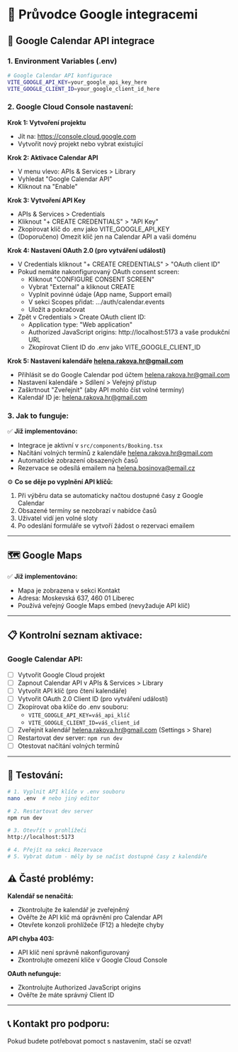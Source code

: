 # 🔧 Průvodce Google integracemi

## 📅 Google Calendar API integrace

### 1. **Environment Variables (.env)**
```bash
# Google Calendar API konfigurace
VITE_GOOGLE_API_KEY=your_google_api_key_here
VITE_GOOGLE_CLIENT_ID=your_google_client_id_here
```

### 2. **Google Cloud Console nastavení:**

**Krok 1: Vytvoření projektu**
- Jít na: https://console.cloud.google.com
- Vytvořit nový projekt nebo vybrat existující

**Krok 2: Aktivace Calendar API**
- V menu vlevo: APIs & Services > Library
- Vyhledat "Google Calendar API"
- Kliknout na "Enable"

**Krok 3: Vytvoření API Key**
- APIs & Services > Credentials
- Kliknout "+ CREATE CREDENTIALS" > "API Key"
- Zkopírovat klíč do .env jako VITE_GOOGLE_API_KEY
- (Doporučeno) Omezit klíč jen na Calendar API a vaši doménu

**Krok 4: Nastavení OAuth 2.0 (pro vytváření událostí)**
- V Credentials kliknout "+ CREATE CREDENTIALS" > "OAuth client ID"
- Pokud nemáte nakonfigurovaný OAuth consent screen:
  - Kliknout "CONFIGURE CONSENT SCREEN"
  - Vybrat "External" a kliknout CREATE
  - Vyplnit povinné údaje (App name, Support email)
  - V sekci Scopes přidat: .../auth/calendar.events
  - Uložit a pokračovat
- Zpět v Credentials > Create OAuth client ID:
  - Application type: "Web application"
  - Authorized JavaScript origins: http://localhost:5173 a vaše produkční URL
  - Zkopírovat Client ID do .env jako VITE_GOOGLE_CLIENT_ID

**Krok 5: Nastavení kalendáře helena.rakova.hr@gmail.com**
- Přihlásit se do Google Calendar pod účtem helena.rakova.hr@gmail.com
- Nastavení kalendáře > Sdílení > Veřejný přístup
- Zaškrtnout "Zveřejnit" (aby API mohlo číst volné termíny)
- Kalendář ID je: helena.rakova.hr@gmail.com

### 3. **Jak to funguje:**

✅ **Již implementováno:**
- Integrace je aktivní v `src/components/Booking.tsx`
- Načítání volných termínů z kalendáře helena.rakova.hr@gmail.com
- Automatické zobrazení obsazených časů
- Rezervace se odesílá emailem na helena.bosinova@email.cz

⚙️ **Co se děje po vyplnění API klíčů:**
1. Při výběru data se automaticky načtou dostupné časy z Google Calendar
2. Obsazené termíny se nezobrazí v nabídce časů
3. Uživatel vidí jen volné sloty
4. Po odeslání formuláře se vytvoří žádost o rezervaci emailem

---

## 🗺️ Google Maps

✅ **Již implementováno:**
- Mapa je zobrazena v sekci Kontakt
- Adresa: Moskevská 637, 460 01 Liberec
- Používá veřejný Google Maps embed (nevyžaduje API klíč)

---

## 📋 Kontrolní seznam aktivace:

### Google Calendar API:
- [ ] Vytvořit Google Cloud projekt
- [ ] Zapnout Calendar API v APIs & Services > Library
- [ ] Vytvořit API klíč (pro čtení kalendáře)
- [ ] Vytvořit OAuth 2.0 Client ID (pro vytváření událostí)
- [ ] Zkopírovat oba klíče do .env souboru:
  - `VITE_GOOGLE_API_KEY=váš_api_klíč`
  - `VITE_GOOGLE_CLIENT_ID=váš_client_id`
- [ ] Zveřejnit kalendář helena.rakova.hr@gmail.com (Settings > Share)
- [ ] Restartovat dev server: `npm run dev`
- [ ] Otestovat načítání volných termínů

---

## 🚀 Testování:

```bash
# 1. Vyplnit API klíče v .env souboru
nano .env  # nebo jiný editor

# 2. Restartovat dev server
npm run dev

# 3. Otevřít v prohlížeči
http://localhost:5173

# 4. Přejít na sekci Rezervace
# 5. Vybrat datum - měly by se načíst dostupné časy z kalendáře
```

## ⚠️ Časté problémy:

**Kalendář se nenačítá:**
- Zkontrolujte že kalendář je zveřejněný
- Ověřte že API klíč má oprávnění pro Calendar API
- Otevřete konzoli prohlížeče (F12) a hledejte chyby

**API chyba 403:**
- API klíč není správně nakonfigurovaný
- Zkontrolujte omezení klíče v Google Cloud Console

**OAuth nefunguje:**
- Zkontrolujte Authorized JavaScript origins
- Ověřte že máte správný Client ID

---

## 📞 Kontakt pro podporu:
Pokud budete potřebovat pomoct s nastavením, stačí se ozvat!